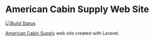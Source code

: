 # American Cabin Supply Web Site

[![Build Status](https://travis-ci.org/skyunlimitedinc/acs.svg?branch=master)](https://travis-ci.org/skyunlimitedinc/acs)

[American Cabin Supply][web] web site created with Laravel.

[web]:https://www.americancabin.com/
